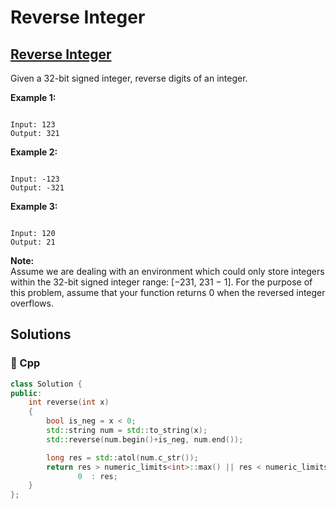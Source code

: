 # Reverse Integer

## [Reverse Integer](https://leetcode.com/problems/reverse-integer)

Given a 32-bit signed integer, reverse digits of an integer.

**Example 1:**

```text

Input: 123
Output: 321
```

**Example 2:**

```text

Input: -123
Output: -321
```

**Example 3:**

```text

Input: 120
Output: 21
```

**Note:**  
 Assume we are dealing with an environment which could only store integers within the 32-bit signed integer range: \[−231,  231 − 1\]. For the purpose of this problem, assume that your function returns 0 when the reversed integer overflows.

## Solutions

### 🧠 Cpp

```cpp
class Solution {
public:
    int reverse(int x)
    {
        bool is_neg = x < 0;
        std::string num = std::to_string(x);
        std::reverse(num.begin()+is_neg, num.end());

        long res = std::atol(num.c_str());
        return res > numeric_limits<int>::max() || res < numeric_limits<int>::min() ? 
               0  : res;
    }
};
```

